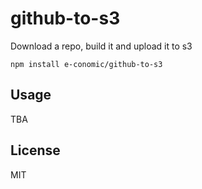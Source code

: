 # github-to-s3

Download a repo, build it and upload it to s3

```
npm install e-conomic/github-to-s3
```

## Usage

TBA

## License

MIT